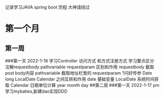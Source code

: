 记录学习JAVA	spring boot 历程 大神请绕过

# 第一个月
## 第一周
###第一天 2022-1-16
    学习Controller 访问方式 和方式注册方式
      学习要点区分 注解requestbody pathvariable requestparam 区别和作用
         requestbody 截取post body内容
         pathvariable 截取地址栏里的
         requestparam ?问好传参
     Date long LocalDate Calendar 之间互转和作用
        date  基础变量
        LocalDate 系统时间获取
        Calendar 日期单位计算 year month day
##第二周
###第一天 2022-1-17 pm
    学习mybaties,新建dao实现DDD
     
